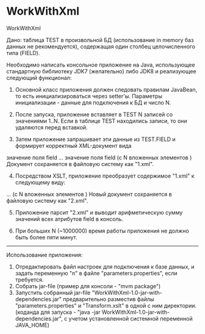 # WorkWithXml
WorkWithXml

Дано: таблица TEST в произвольной БД (использование in memory баз данных не рекомендуется), содержащая один столбец целочисленного типа (FIELD).

Необходимо написать консольное приложение на Java, использующее стандартную библиотеку JDK7 (желательно) либо JDK8 и реализующее следующий функционал:

1. Основной класс приложения должен следовать правилам JavaBean, то есть инициализироваться через setter'ы. Параметры инициализации - данные для подключения к БД и число N. 

2. После запуска, приложение вставляет в TEST N записей со значениями 1..N. Если в таблице TEST находились записи, то они удаляются перед вставкой.

3. Затем приложение запрашивает эти данные из TEST.FIELD и формирует корректный XML-документ вида
<entries>
    <entry>
        <field>значение поля field</field>
    </entry>
    ...
    <entry>
        <field>значение поля field</field>
    </entry>
</entries>
(с N вложенных элементов <entry>)
Документ сохраняется в файловую систему как "1.xml".

4. Посредством XSLT, приложение преобразует содержимое "1.xml" к следующему виду:
<entries>
    <entry field="значение поля field">
    ...
    <entry field="значение поля field">
</entries>
(с N вложенных элементов <entry>)
Новый документ сохраняется в файловую систему как "2.xml".

5. Приложение парсит "2.xml" и выводит арифметическую сумму значений всех атрибутов field в консоль. 

6. При больших N (~1000000) время работы приложения не должно быть более пяти минут.


-------------------------------------------------------------------------------

   Использование приложения: 

   1) Отредактировать файл настроек для подключения к базе данных, и задать
    переменную "n" в файле "parameters.properties", если требуется.
   2) Собрать jar-file (пример для консоли - "mvm package")       
   3) Запустить собранный jar-file "WorkWithXml-1.0-jar-with-dependencies.jar"
предварительно разместив файлы "parameters.properties" и "Transform.xslt" 
в одной c ним директории. 
(коданда для запуска - "java -jar WorkWithXml-1.0-jar-with-dependencies.jar",
c учетом установленной системной переменной JAVA_HOME)